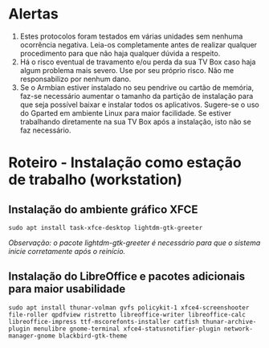 # **Alertas**

1. Estes protocolos foram testados em várias unidades sem nenhuma ocorrência negativa. Leia-os completamente antes de realizar qualquer procedimento para que não haja qualquer dúvida a respeito.
2. Há o risco eventual de travamento e/ou perda da sua TV Box caso haja algum problema mais severo. Use por seu próprio risco. Não me responsabilizo por nenhum dano.
3. Se o Armbian estiver instalado no seu pendrive ou cartão de memória, faz-se necessário aumentar o tamanho da partição de instalação para que seja possível baixar e instalar todos os aplicativos. Sugere-se o uso do Gparted em ambiente Linux para maior facilidade. Se estiver trabalhando diretamente na sua TV Box após a instalação, isto não se faz necessário.

# **Roteiro - Instalação como estação de trabalho (workstation)**

## Instalação do ambiente gráfico XFCE

`sudo apt install task-xfce-desktop lightdm-gtk-greeter`

*Observação: o pacote lightdm-gtk-greeter é necessário para que o sistema inicie corretamente após o reinício.*

## Instalação do LibreOffice e pacotes adicionais para maior usabilidade

`sudo apt install thunar-volman gvfs policykit-1 xfce4-screenshooter file-roller qpdfview ristretto libreoffice-writer libreoffice-calc libreoffice-impress ttf-mscorefonts-installer catfish thunar-archive-plugin menulibre gnome-terminal xfce4-statusnotifier-plugin network-manager-gnome blackbird-gtk-theme`

